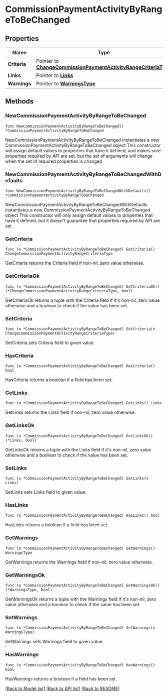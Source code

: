 # CommissionPaymentActivityByRangeToBeChanged

## Properties

Name | Type | Description | Notes
------------ | ------------- | ------------- | -------------
**Criteria** | Pointer to [**ChangeCommissionPaymentActivityRangeCriteriaType**](ChangeCommissionPaymentActivityRangeCriteriaType.md) |  | [optional] 
**Links** | Pointer to [**Links**](Links.md) |  | [optional] 
**Warnings** | Pointer to [**WarningsType**](WarningsType.md) |  | [optional] 

## Methods

### NewCommissionPaymentActivityByRangeToBeChanged

`func NewCommissionPaymentActivityByRangeToBeChanged() *CommissionPaymentActivityByRangeToBeChanged`

NewCommissionPaymentActivityByRangeToBeChanged instantiates a new CommissionPaymentActivityByRangeToBeChanged object
This constructor will assign default values to properties that have it defined,
and makes sure properties required by API are set, but the set of arguments
will change when the set of required properties is changed

### NewCommissionPaymentActivityByRangeToBeChangedWithDefaults

`func NewCommissionPaymentActivityByRangeToBeChangedWithDefaults() *CommissionPaymentActivityByRangeToBeChanged`

NewCommissionPaymentActivityByRangeToBeChangedWithDefaults instantiates a new CommissionPaymentActivityByRangeToBeChanged object
This constructor will only assign default values to properties that have it defined,
but it doesn't guarantee that properties required by API are set

### GetCriteria

`func (o *CommissionPaymentActivityByRangeToBeChanged) GetCriteria() ChangeCommissionPaymentActivityRangeCriteriaType`

GetCriteria returns the Criteria field if non-nil, zero value otherwise.

### GetCriteriaOk

`func (o *CommissionPaymentActivityByRangeToBeChanged) GetCriteriaOk() (*ChangeCommissionPaymentActivityRangeCriteriaType, bool)`

GetCriteriaOk returns a tuple with the Criteria field if it's non-nil, zero value otherwise
and a boolean to check if the value has been set.

### SetCriteria

`func (o *CommissionPaymentActivityByRangeToBeChanged) SetCriteria(v ChangeCommissionPaymentActivityRangeCriteriaType)`

SetCriteria sets Criteria field to given value.

### HasCriteria

`func (o *CommissionPaymentActivityByRangeToBeChanged) HasCriteria() bool`

HasCriteria returns a boolean if a field has been set.

### GetLinks

`func (o *CommissionPaymentActivityByRangeToBeChanged) GetLinks() Links`

GetLinks returns the Links field if non-nil, zero value otherwise.

### GetLinksOk

`func (o *CommissionPaymentActivityByRangeToBeChanged) GetLinksOk() (*Links, bool)`

GetLinksOk returns a tuple with the Links field if it's non-nil, zero value otherwise
and a boolean to check if the value has been set.

### SetLinks

`func (o *CommissionPaymentActivityByRangeToBeChanged) SetLinks(v Links)`

SetLinks sets Links field to given value.

### HasLinks

`func (o *CommissionPaymentActivityByRangeToBeChanged) HasLinks() bool`

HasLinks returns a boolean if a field has been set.

### GetWarnings

`func (o *CommissionPaymentActivityByRangeToBeChanged) GetWarnings() WarningsType`

GetWarnings returns the Warnings field if non-nil, zero value otherwise.

### GetWarningsOk

`func (o *CommissionPaymentActivityByRangeToBeChanged) GetWarningsOk() (*WarningsType, bool)`

GetWarningsOk returns a tuple with the Warnings field if it's non-nil, zero value otherwise
and a boolean to check if the value has been set.

### SetWarnings

`func (o *CommissionPaymentActivityByRangeToBeChanged) SetWarnings(v WarningsType)`

SetWarnings sets Warnings field to given value.

### HasWarnings

`func (o *CommissionPaymentActivityByRangeToBeChanged) HasWarnings() bool`

HasWarnings returns a boolean if a field has been set.


[[Back to Model list]](../README.md#documentation-for-models) [[Back to API list]](../README.md#documentation-for-api-endpoints) [[Back to README]](../README.md)


